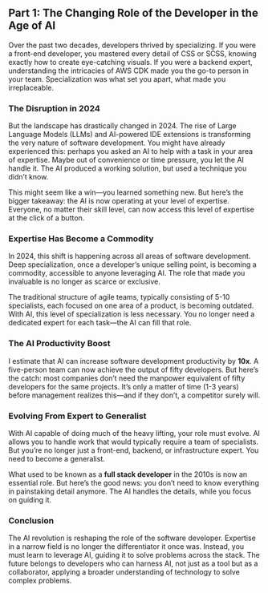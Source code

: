 ## Part 1: The Changing Role of the Developer in the Age of AI

Over the past two decades, developers thrived by specializing. If you were a front-end developer, you mastered every detail of CSS or SCSS, knowing exactly how to create eye-catching visuals. If you were a backend expert, understanding the intricacies of AWS CDK made you the go-to person in your team. Specialization was what set you apart, what made you irreplaceable.

### The Disruption in 2024

But the landscape has drastically changed in 2024. The rise of Large Language Models (LLMs) and AI-powered IDE extensions is transforming the very nature of software development. You might have already experienced this: perhaps you asked an AI to help with a task in your area of expertise. Maybe out of convenience or time pressure, you let the AI handle it. The AI produced a working solution, but used a technique you didn’t know.

This might seem like a win—you learned something new. But here’s the bigger takeaway: the AI is now operating at your level of expertise. Everyone, no matter their skill level, can now access this level of expertise at the click of a button.

### Expertise Has Become a Commodity

In 2024, this shift is happening across all areas of software development. Deep specialization, once a developer’s unique selling point, is becoming a commodity, accessible to anyone leveraging AI. The role that made you invaluable is no longer as scarce or exclusive.

The traditional structure of agile teams, typically consisting of 5-10 specialists, each focused on one area of a product, is becoming outdated. With AI, this level of specialization is less necessary. You no longer need a dedicated expert for each task—the AI can fill that role.

### The AI Productivity Boost

I estimate that AI can increase software development productivity by **10x**. A five-person team can now achieve the output of fifty developers. But here’s the catch: most companies don’t need the manpower equivalent of fifty developers for the same projects. It’s only a matter of time (1-3 years) before management realizes this—and if they don’t, a competitor surely will.

### Evolving From Expert to Generalist

With AI capable of doing much of the heavy lifting, your role must evolve. AI allows you to handle work that would typically require a team of specialists. But you’re no longer just a front-end, backend, or infrastructure expert. You need to become a generalist. 

What used to be known as a **full stack developer** in the 2010s is now an essential role. But here’s the good news: you don’t need to know everything in painstaking detail anymore. The AI handles the details, while you focus on guiding it.

### Conclusion

The AI revolution is reshaping the role of the software developer. Expertise in a narrow field is no longer the differentiator it once was. Instead, you must learn to leverage AI, guiding it to solve problems across the stack. The future belongs to developers who can harness AI, not just as a tool but as a collaborator, applying a broader understanding of technology to solve complex problems.